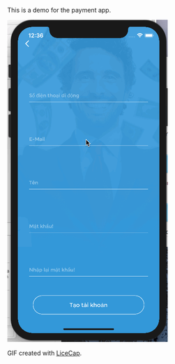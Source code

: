 This is a demo for the payment app.

![Video Walkthrough](demo2.gif)

GIF created with [LiceCap](http://www.cockos.com/licecap/).

